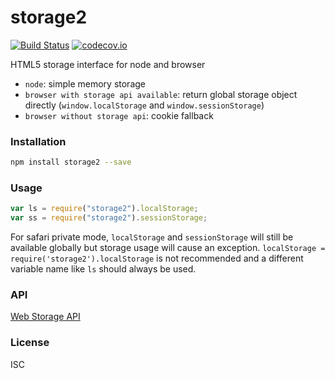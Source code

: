 # storage2

[![Build Status](https://travis-ci.org/swiftcarrot/storage2.svg)](https://travis-ci.org/swiftcarrot/storage2) [![codecov.io](http://codecov.io/github/swiftcarrot/storage2/coverage.svg?branch=master)](http://codecov.io/github/swiftcarrot/storage2?branch=master)

HTML5 storage interface for node and browser

- `node`: simple memory storage
- `browser with storage api available`: return global storage object directly (`window.localStorage` and `window.sessionStorage`)
- `browser without storage api`: cookie fallback

### Installation

```sh
npm install storage2 --save
```

### Usage

```javascript
var ls = require("storage2").localStorage;
var ss = require("storage2").sessionStorage;
```

For safari private mode, `localStorage` and `sessionStorage` will still be available globally but storage usage will cause an exception. `localStorage = require('storage2').localStorage` is not recommended and a different variable name like `ls` should always be used.

### API

[Web Storage API](https://developer.mozilla.org/en-US/docs/Web/API/Storage)

### License

ISC
